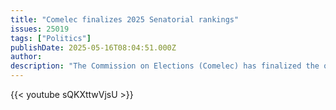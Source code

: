 ```yaml
---
title: "Comelec finalizes 2025 Senatorial rankings"
issues: 25019
tags: ["Politics"]
publishDate: 2025-05-16T08:04:51.000Z
author: 
description: "The Commission on Elections (Comelec) has finalized the official results of the 2025 senatorial race, with the top 12 candidates—dubbed the \"Magic 12\"—set to be proclaimed on Saturday, May 17."
---
```


{{< youtube sQKXttwVjsU >}}